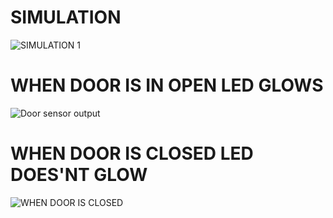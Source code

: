# SIMULATION
![SIMULATION 1](https://user-images.githubusercontent.com/101242023/164517497-8d81ccc3-6bb2-4d46-95ca-595ab050e37d.png)

# WHEN DOOR IS IN OPEN LED GLOWS
![Door sensor output](https://user-images.githubusercontent.com/101242023/164517787-2132f624-661c-4a75-bb67-4fd2d8018f71.png)
# WHEN DOOR IS CLOSED LED DOES'NT GLOW
![WHEN DOOR IS CLOSED](https://user-images.githubusercontent.com/101242023/164518106-eb7e99bd-badb-4002-805f-20c36fda1460.png)

